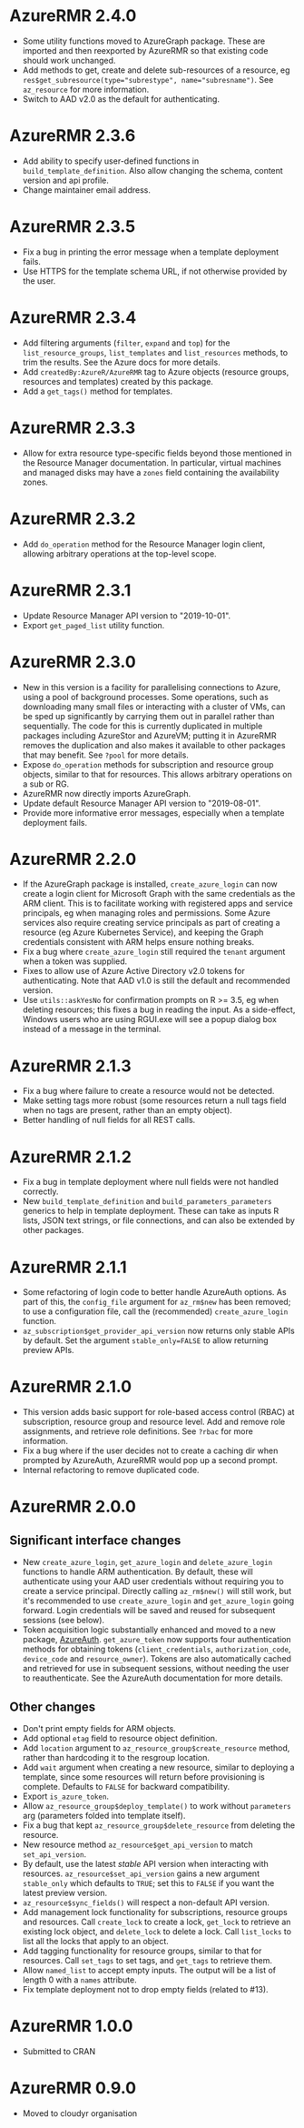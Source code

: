 # AzureRMR 2.4.0

- Some utility functions moved to AzureGraph package. These are imported and then reexported by AzureRMR so that existing code should work unchanged.
- Add methods to get, create and delete sub-resources of a resource, eg `res$get_subresource(type="subrestype", name="subresname")`. See `az_resource` for more information.
- Switch to AAD v2.0 as the default for authenticating.

# AzureRMR 2.3.6

- Add ability to specify user-defined functions in `build_template_definition`. Also allow changing the schema, content version and api profile.
- Change maintainer email address.

# AzureRMR 2.3.5

- Fix a bug in printing the error message when a template deployment fails.
- Use HTTPS for the template schema URL, if not otherwise provided by the user.

# AzureRMR 2.3.4

- Add filtering arguments (`filter`, `expand` and `top`) for the `list_resource_groups`, `list_templates` and `list_resources` methods, to trim the results. See the Azure docs for more details.
- Add `createdBy:AzureR/AzureRMR` tag to Azure objects (resource groups, resources and templates) created by this package.
- Add a `get_tags()` method for templates.

# AzureRMR 2.3.3

- Allow for extra resource type-specific fields beyond those mentioned in the Resource Manager documentation. In particular, virtual machines and managed disks may have a `zones` field containing the availability zones.

# AzureRMR 2.3.2

- Add `do_operation` method for the Resource Manager login client, allowing arbitrary operations at the top-level scope.

# AzureRMR 2.3.1

- Update Resource Manager API version to "2019-10-01".
- Export `get_paged_list` utility function.

# AzureRMR 2.3.0

- New in this version is a facility for parallelising connections to Azure, using a pool of background processes. Some operations, such as downloading many small files or interacting with a cluster of VMs, can be sped up significantly by carrying them out in parallel rather than sequentially. The code for this is currently duplicated in multiple packages including AzureStor and AzureVM; putting it in AzureRMR removes the duplication and also makes it available to other packages that may benefit. See `?pool` for more details.
- Expose `do_operation` methods for subscription and resource group objects, similar to that for resources. This allows arbitrary operations on a sub or RG.
- AzureRMR now directly imports AzureGraph.
- Update default Resource Manager API version to "2019-08-01".
- Provide more informative error messages, especially when a template deployment fails.

# AzureRMR 2.2.0

- If the AzureGraph package is installed, `create_azure_login` can now create a login client for Microsoft Graph with the same credentials as the ARM client. This is to facilitate working with registered apps and service principals, eg when managing roles and permissions. Some Azure services also require creating service principals as part of creating a resource (eg Azure Kubernetes Service), and keeping the Graph credentials consistent with ARM helps ensure nothing breaks.
- Fix a bug where `create_azure_login` still required the `tenant` argument when a token was supplied.
- Fixes to allow use of Azure Active Directory v2.0 tokens for authenticating. Note that AAD v1.0 is still the default and recommended version.
- Use `utils::askYesNo` for confirmation prompts on R >= 3.5, eg when deleting resources; this fixes a bug in reading the input. As a side-effect, Windows users who are using RGUI.exe will see a popup dialog box instead of a message in the terminal.

# AzureRMR 2.1.3

- Fix a bug where failure to create a resource would not be detected.
- Make setting tags more robust (some resources return a null tags field when no tags are present, rather than an empty object).
- Better handling of null fields for all REST calls.

# AzureRMR 2.1.2

- Fix a bug in template deployment where null fields were not handled correctly.
- New `build_template_definition` and `build_parameters_parameters` generics to help in template deployment. These can take as inputs R lists, JSON text strings, or file connections, and can also be extended by other packages.

# AzureRMR 2.1.1

* Some refactoring of login code to better handle AzureAuth options. As part of this, the `config_file` argument for `az_rm$new` has been removed; to use a configuration file, call the (recommended) `create_azure_login` function.
* `az_subscription$get_provider_api_version` now returns only stable APIs by default. Set the argument `stable_only=FALSE` to allow returning preview APIs.

# AzureRMR 2.1.0

* This version adds basic support for role-based access control (RBAC) at subscription, resource group and resource level. Add and remove role assignments, and retrieve role definitions. See `?rbac` for more information.
* Fix a bug where if the user decides not to create a caching dir when prompted by AzureAuth, AzureRMR would pop up a second prompt.
* Internal refactoring to remove duplicated code.

# AzureRMR 2.0.0

## Significant interface changes

* New `create_azure_login`, `get_azure_login` and `delete_azure_login` functions to handle ARM authentication. By default, these will authenticate using your AAD user credentials without requiring you to create a service principal. Directly calling `az_rm$new()` will still work, but it's recommended to use `create_azure_login` and `get_azure_login` going forward. Login credentials will be saved and reused for subsequent sessions (see below).
* Token acquisition logic substantially enhanced and moved to a new package, [AzureAuth](https://github.com/cloudyr/AzureAuth). `get_azure_token` now supports four authentication methods for obtaining tokens (`client_credentials`, `authorization_code`, `device_code` and `resource_owner`). Tokens are also automatically cached and retrieved for use in subsequent sessions, without needing the user to reauthenticate. See the AzureAuth documentation for more details.

## Other changes

* Don't print empty fields for ARM objects.
* Add optional `etag` field to resource object definition.
* Add `location` argument to `az_resource_group$create_resource` method, rather than hardcoding it to the resgroup location.
* Add `wait` argument when creating a new resource, similar to deploying a template, since some resources will return before provisioning is complete. Defaults to `FALSE` for backward compatibility.
* Export `is_azure_token`.
* Allow `az_resource_group$deploy_template()` to work without `parameters` arg (parameters folded into template itself).
* Fix a bug that kept `az_resource_group$delete_resource` from deleting the resource.
* New resource method `az_resource$get_api_version` to match `set_api_version`.
* By default, use the latest _stable_ API version when interacting with resources. `az_resource$set_api_version` gains a new argument `stable_only` which defaults to `TRUE`; set this to `FALSE` if you want the latest preview version.
* `az_resource$sync_fields()` will respect a non-default API version.
* Add management lock functionality for subscriptions, resource groups and resources. Call `create_lock` to create a lock, `get_lock` to retrieve an existing lock object, and `delete_lock` to delete a lock. Call `list_locks` to list all the locks that apply to an object.
* Add tagging functionality for resource groups, similar to that for resources. Call `set_tags` to set tags, and `get_tags` to retrieve them.
* Allow `named_list` to accept empty inputs. The output will be a list of length 0 with a `names` attribute.
* Fix template deployment not to drop empty fields (related to #13).

# AzureRMR 1.0.0

* Submitted to CRAN

# AzureRMR 0.9.0

* Moved to cloudyr organisation
